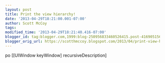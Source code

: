 ```yaml
---
layout: post
title: Print the view hierarchy!
date: '2013-04-29T18:21:00.001-07:00'
author: Scott McCoy
tags: 
modified_time: '2013-04-29T18:21:40.416-07:00'
blogger_id: tag:blogger.com,1999:blog-250956833460526415.post-4169051560547412752
blogger_orig_url: https://scotthmccoy.blogspot.com/2013/04/print-view-hierarchy.html
---
```


po [[UIWindow keyWindow] recursiveDescription]